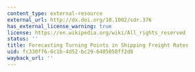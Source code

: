```yaml
---
content_type: external-resource
external_url: http://dx.doi.org/10.1002/sdr.376
has_external_license_warning: true
license: https://en.wikipedia.org/wiki/All_rights_reserved
status: ''
title: Forecasting Turning Points in Shipping Freight Rates
uid: fc330ff6-6c1b-4d52-bc29-6405050ff2d8
wayback_url: ''
---
```

